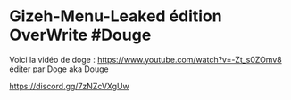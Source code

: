 # Gizeh-Menu-Leaked édition OverWrite #Douge<br>

Voici la vidéo de doge : https://www.youtube.com/watch?v=-Zt_s0ZOmv8<br>
éditer par Doge aka Douge<br>

https://discord.gg/7zNZcVXgUw
